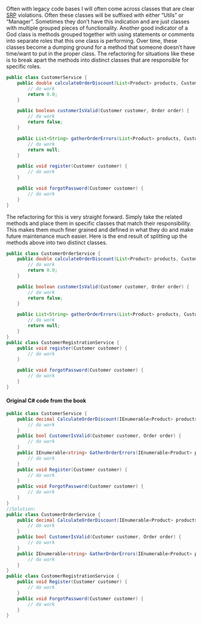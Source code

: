 Often with legacy code bases I will often come across classes that are clear [SRP](http://www.lostechies.com/blogs/sean_chambers/archive/2008/03/15/ptom-single-responsibility-principle.aspx) violations. 
Often these classes will be suffixed with either “Utils” or “Manager”. 
Sometimes they don’t have this indication and are just classes with multiple grouped pieces of functionality.
Another good indicator of a God class is methods grouped together with using statements or comments into separate roles that this one class is performing.
Over time, these classes become a dumping ground for a method that someone doesn’t have time/want to put in the proper class.
The refactoring for situations like these is to break apart the methods into distinct classes that are responsible for specific roles.

```Java
public class CustomerService {
	public double calculateOrderDiscount(List<Product> products, Customer customer) {
		// do work
		return 0.0;
	}

	public boolean customerIsValid(Customer customer, Order order) {
		// do work
		return false;
	}

	public List<String> gatherOrderErrors(List<Product> products, Customer customer) {
		// do work
		return null;
	}

	public void register(Customer customer) {
		// do work
	}

	public void forgotPassword(Customer customer) {
		// do work
	}
}
```
 
The refactoring for this is very straight forward. 
Simply take the related methods and place them in specific classes that match their responsibility.
This makes them much finer grained and defined in what they do and make future maintenance much easier.
Here is the end result of splitting up the methods above into two distinct classes.

```Java
public class CustomerOrderService {
	public double calculateOrderDiscount(List<Product> products, Customer customer) {
		// do work
		return 0.0;
	}

	public boolean customerIsValid(Customer customer, Order order) {
		// do work
		return false;
	}

	public List<String> gatherOrderErrors(List<Product> products, Customer customer) {
		// do work
		return null;
	}
}
public class CustomerRegistrationService {
	public void register(Customer customer) {
		// do work
	}

	public void forgotPassword(Customer customer) {
		// do work
	}
}
```

#### Original C# code from the book
```cs
public class CustomerService {
	public decimal CalculateOrderDiscount(IEnumerable<Product> products, Customer customer) {
		// do work
	}
	public bool CustomerIsValid(Customer customer, Order order) {
		// do work
	}
	public IEnumerable<string> GatherOrderErrors(IEnumerable<Product> products, Customer customer) {
		// do work
	}
	public void Register(Customer customer) {
		// do work
	}
	public void ForgotPassword(Customer customer) {
		// do work
	}
}
//Solution:
public class CustomerOrderService {
	public decimal CalculateOrderDiscount(IEnumerable<Product> products, Customer customer) {
		// do work
	}
	public bool CustomerIsValid(Customer customer, Order order) {
		// do work
	}
	public IEnumerable<string> GatherOrderErrors(IEnumerable<Product> products, Customer customer) {
		// do work
	}
}
public class CustomerRegistrationService {
	public void Register(Customer customer) {
		// do work
	}
	public void ForgotPassword(Customer customer) {
		// do work
	}
}
```